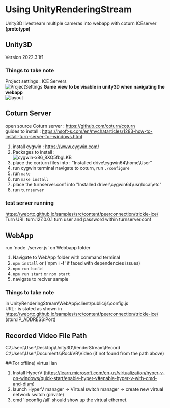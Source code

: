 # Using UnityRenderingStream
Unity3D livestream multiple cameras into webapp with coturn ICEserver
<B>(prototype)</B>
## Unity3D
Version 2022.3.1f1
### Things to take note
Project settings : ICE Servers </br>
![ProjectSettings](https://github.com/Tribby-221/Prototype/assets/13588442/2af4adc9-f3c7-46e5-bdc7-ca0976116331)
<B> Game view to be visable in unity3D when navigating the webapp </B> </BR>
![layout](https://github.com/Tribby-221/Prototype/assets/13588442/900dfd55-d8f4-4393-80d1-233499b423ab)

## Coturn Server
open source Coturn server : https://github.com/coturn/coturn </BR>
guides to install : https://nsoft-s.com/en/mychatarticles/1283-how-to-install-turn-server-for-windows.html </BR>
1. install cygwin : https://www.cygwin.com/
2. Packages to install : </BR> ![cygwin-x86_8XQ5fbgLKB](https://github.com/Tribby-221/Prototype/assets/13588442/da9581a8-78bb-46fc-8822-2fc464e5e0ff)
3. place the corturn files into : "Installed drive\cygwin64\home\User"
4. run cygwin terminal navigate to coturn, run `./configure`
5. run `make`
6. run `make install`
7. place the turnserver.conf into "Installed driver\cygwin64\usr\local\etc"
8. run `turnserver`
### test server running
https://webrtc.github.io/samples/src/content/peerconnection/trickle-ice/ </BR>
Turn URI: turn:127.0.0.1
turn user and password within turnserver.conf

## WebApp
run 'node ./server.js' on Webbapp folder
1. Navigate to WebApp folder with command terminal
2. `npm install` or ('npm i -f' if faced with dependencies issues)
3. `npm run build`
4. `npm run start` or `npm start`
5. navigate to reciver sample
### Things to take note
in UnityRenderingStream\WebApp\client\public\js\config.js </BR>
URL : is stated as shown in https://webrtc.github.io/samples/src/content/peerconnection/trickle-ice/ (stun:IP_ADDRESS:Port)

## Recorded Video File Path
C:\Users\User\Desktop\Unity3D\RenderStream\Record </BR>
C:\Users\User\Documents\RockVR\Video (if not found from the path above)

##(For offline) virtual lan
1. Install HyperV (https://learn.microsoft.com/en-us/virtualization/hyper-v-on-windows/quick-start/enable-hyper-v#enable-hyper-v-with-cmd-and-dism)
2. launch HyperV manager => Virtual switch manager => create new virtual network switch (private)
3. cmd 'ipconfig /all' should show up the virtual ethernet.
